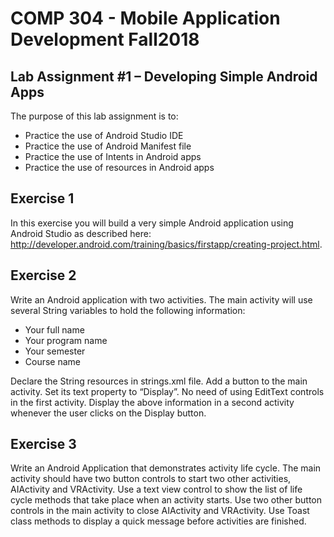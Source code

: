 # COMP 304 - Mobile Application Development Fall2018
## Lab Assignment #1 – Developing Simple Android Apps
The purpose of this lab assignment is to:
- Practice the use of Android Studio IDE
- Practice the use of Android Manifest file
- Practice the use of Intents in Android apps
- Practice the use of resources in Android apps

## Exercise 1
In this exercise you will build a very simple Android application using Android Studio as described here: http://developer.android.com/training/basics/firstapp/creating-project.html. 

## Exercise 2
Write an Android application with two activities. The main activity will use several String variables to hold the following information:
-	Your full name
-	Your program name
-	Your semester
-	Course name

Declare the String resources in strings.xml file. Add a button to the main activity. Set its text property to “Display”. No need of using EditText controls in the first activity. Display the above information in a second activity whenever the user clicks on the Display button.

## Exercise 3
Write an Android Application that demonstrates activity life cycle. The main activity should have two button controls to start two other activities, AIActivity and VRActivity. Use a text view control to show the list of life cycle methods that take place when an activity starts. Use two other button controls in the main activity to close AIActivity and VRActivity. Use Toast class methods to display a quick message before activities are finished.
